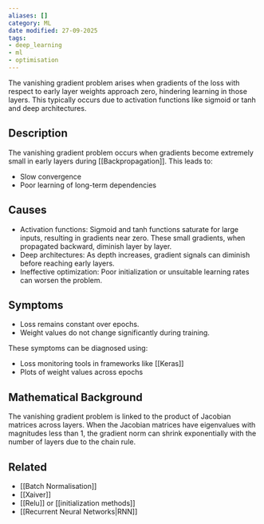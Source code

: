 ```yaml
---
aliases: []
category: ML
date modified: 27-09-2025
tags:
- deep_learning
- ml
- optimisation
---
```

The vanishing gradient problem arises when gradients of the loss with respect to early layer weights approach zero, hindering learning in those layers. This typically occurs due to activation functions like sigmoid or tanh and deep architectures.

## Description

The vanishing gradient problem occurs when gradients become extremely small in early layers during [[Backpropagation]]. This leads to:

- Slow convergence
- Poor learning of long-term dependencies
## Causes

- Activation functions: Sigmoid and tanh functions saturate for large inputs, resulting in gradients near zero. These small gradients, when propagated backward, diminish layer by layer.
- Deep architectures: As depth increases, gradient signals can diminish before reaching early layers.
- Ineffective optimization: Poor initialization or unsuitable learning rates can worsen the problem.
## Symptoms

- Loss remains constant over epochs.
- Weight values do not change significantly during training.

These symptoms can be diagnosed using:

- Loss monitoring tools in frameworks like [[Keras]]
- Plots of weight values across epochs
## Mathematical Background

The vanishing gradient problem is linked to the product of Jacobian matrices across layers. When the Jacobian matrices have eigenvalues with magnitudes less than 1, the gradient norm can shrink exponentially with the number of layers due to the chain rule.
## Related
- [[Batch Normalisation]]
- [[Xaiver]]
- [[Relu]] or [[initialization methods]]
- [[Recurrent Neural Networks|RNN]]
